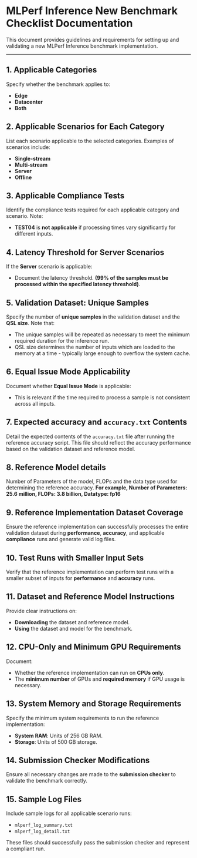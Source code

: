 # MLPerf Inference New Benchmark Checklist Documentation

This document provides guidelines and requirements for setting up and validating a new MLPerf Inference benchmark implementation.

---

## 1. Applicable Categories
Specify whether the benchmark applies to:
- **Edge**
- **Datacenter**
- **Both**

## 2. Applicable Scenarios for Each Category
List each scenario applicable to the selected categories. Examples of scenarios include:
- **Single-stream**
- **Multi-stream**
- **Server**
- **Offline**

## 3. Applicable Compliance Tests
Identify the compliance tests required for each applicable category and scenario. Note:
- **TEST04** is **not applicable** if processing times vary significantly for different inputs.

## 4. Latency Threshold for Server Scenarios
If the **Server** scenario is applicable:
- Document the latency threshold. **(99% of the samples must be processed within the specified latency threshold)**.

## 5. Validation Dataset: Unique Samples
Specify the number of **unique samples** in the validation dataset and the **QSL size**. Note that:
- The unique samples will be repeated as necessary to meet the minimum required duration for the inference run.
- QSL size determines the number of inputs which are loaded to the memory at a time - typically large enough to overflow the system cache. 

## 6. Equal Issue Mode Applicability
Document whether **Equal Issue Mode** is applicable:
- This is relevant if the time required to process a sample is not consistent across all inputs.

## 7. Expected accuracy and `accuracy.txt` Contents
Detail the expected contents of the `accuracy.txt` file after running the reference accuracy script. This file should reflect the accuracy performance based on the validation dataset and reference model. 

## 8. Reference Model details
Number of Parameters of the model, FLOPs and the data type used for determining the reference accuracy. **For example, Number of Parameters: 25.6 million, FLOPs: 3.8 billion, Datatype: fp16**

## 9. Reference Implementation Dataset Coverage
Ensure the reference implementation can successfully processes the entire validation dataset during **performance**, **accuracy**, and applicable **compliance** runs and generate valid log files.

## 10. Test Runs with Smaller Input Sets
Verify that the reference implementation can perform test runs with a smaller subset of inputs for **performance** and **accuracy** runs.

## 11. Dataset and Reference Model Instructions
Provide clear instructions on:
- **Downloading** the dataset and reference model.
- **Using** the dataset and model for the benchmark.

## 12. CPU-Only and Minimum GPU Requirements
Document:
- Whether the reference implementation can run on **CPUs only**.
- The **minimum number** of GPUs and **required memory** if GPU usage is necessary.

## 13. System Memory and Storage Requirements
Specify the minimum system requirements to run the reference implementation:
- **System RAM**: Units of 256 GB RAM.
- **Storage**: Units of 500 GB storage.

## 14. Submission Checker Modifications
Ensure all necessary changes are made to the **submission checker** to validate the benchmark correctly.

## 15. Sample Log Files
Include sample logs for all applicable scenario runs:
- `mlperf_log_summary.txt`
- `mlperf_log_detail.txt`
  
These files should successfully pass the submission checker and represent a compliant run.
